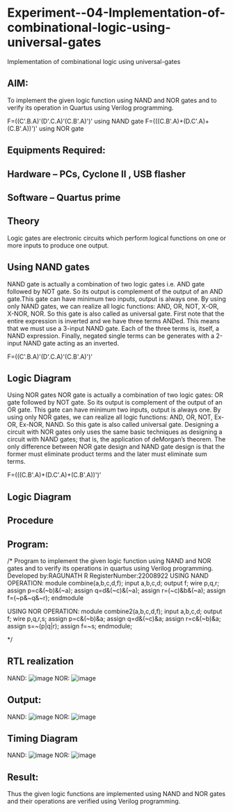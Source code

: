 # Experiment--04-Implementation-of-combinational-logic-using-universal-gates
Implementation of combinational logic using universal-gates
 
## AIM:
To implement the given logic function using NAND and NOR gates and to verify its operation in Quartus using Verilog programming.

F=((C'.B.A)'(D'.C.A)'(C.B'.A)')' using NAND gate
F=(((C.B'.A)+(D.C'.A)+(C.B'.A))')' using NOR gate
## Equipments Required:
## Hardware – PCs, Cyclone II , USB flasher
## Software – Quartus prime


## Theory
Logic gates are electronic circuits which perform logical functions on one or more inputs to produce one output. 

## Using NAND gates
NAND gate is actually a combination of two logic gates i.e. AND gate followed by NOT gate. So its output is complement of the output of an AND gate.This gate can have minimum two inputs, output is always one. By using only NAND gates, we can realize all logic functions: AND, OR, NOT, X-OR, X-NOR, NOR. So this gate is also called as universal gate. First note that the entire expression is inverted and we have three terms ANDed. This means that we must use a 3-input NAND gate. Each of the three terms is, itself, a NAND expression. Finally, negated single terms can be generates with a 2-input NAND gate acting as an inverted.

F=((C'.B.A)'(D'.C.A)'(C.B'.A)')'

## Logic Diagram

Using NOR gates
NOR gate is actually a combination of two logic gates: OR gate followed by NOT gate. So its output is complement of the output of an OR gate. This gate can have minimum two inputs, output is always one. By using only NOR gates, we can realize all logic functions: AND, OR, NOT, Ex-OR, Ex-NOR, NAND. So this gate is also called universal gate. Designing a circuit with NOR gates only uses the same basic techniques as designing a circuit with NAND gates; that is, the application of deMorgan’s theorem. The only difference between NOR gate design and NAND gate design is that the former must eliminate product terms and the later must eliminate sum terms.

F=(((C.B'.A)+(D.C'.A)+(C.B'.A))')'

## Logic Diagram
## Procedure
## Program:

/*
Program to implement the given logic function using NAND and NOR gates and to verify its operations in quartus using Verilog programming.
Developed by:RAGUNATH R 
RegisterNumber:22008922
USING NAND OPERATION:
module combine(a,b,c,d,f);
input a,b,c,d;
output f;
wire p,q,r;
assign p=c&(~b)&(~a);
assign q=d&(~c)&(~a);
assign r=(~c)&b&(~a);
assign f=(~p&~q&~r);
endmodule

USING NOR OPERATION:
module combine2(a,b,c,d,f);
input a,b,c,d;
output f;
wire p,q,r,s;
assign p=c&(~b)&a; 
assign q=d&(~c)&a;
assign r=c&(~b)&a;
assign s=~(p|q|r);
assign f=~s;
endmodule;


*/
## RTL realization
NAND:
![image](https://user-images.githubusercontent.com/113915622/211316194-0c1a6a06-1331-496c-ae6e-6f63153a4f14.png)
NOR:
![image](https://user-images.githubusercontent.com/113915622/211316324-20f0c430-75aa-407d-8945-34d8284a0630.png)

## Output:
NAND:
![image](https://user-images.githubusercontent.com/113915622/211316616-59e344e3-1655-4cc5-a96e-9852248d8e3c.png)
NOR:
![image](https://user-images.githubusercontent.com/113915622/211316728-878321f4-f6cd-4015-ae02-30a77e512df1.png)


## Timing Diagram
NAND:
![image](https://user-images.githubusercontent.com/113915622/211316836-068c017c-0d56-401c-8df9-54fd136cda46.png)
NOR:
![image](https://user-images.githubusercontent.com/113915622/211316980-ddfc11b4-a356-416a-b9e4-1f0123c03440.png)

## Result:
Thus the given logic functions are implemented using NAND and NOR gates and their operations are verified using Verilog programming.
